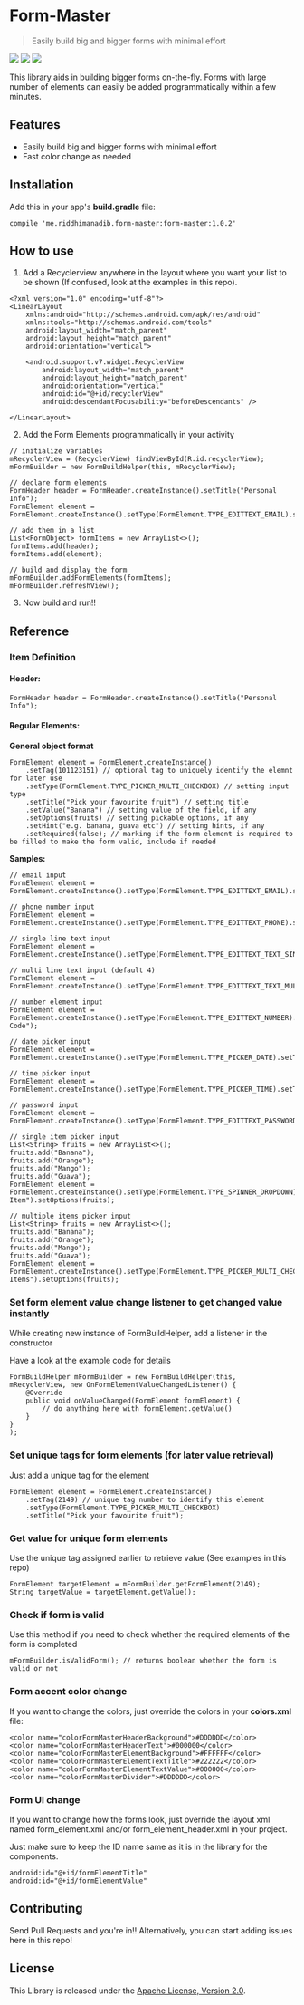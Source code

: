 # Form-Master

> Easily build big and bigger forms with minimal effort

![](https://github.com/adib2149/FormMaster/blob/master/screenshot/screenshot1.gif)
![](https://github.com/adib2149/FormMaster/blob/master/screenshot/screenshot2.gif)
![](https://github.com/adib2149/FormMaster/blob/master/screenshot/screenshot3.gif)

This library aids in building bigger forms on-the-fly. Forms with large number of elements can easily be added programmatically within a few minutes.


## Features
- Easily build big and bigger forms with minimal effort
- Fast color change as needed


## Installation
Add this in your app's **build.gradle** file:
```
compile 'me.riddhimanadib.form-master:form-master:1.0.2'
```


## How to use
1. Add a Recyclerview anywhere in the layout where you want your list to be shown (If confused, look at the examples in this repo).

``` 'xml'
<?xml version="1.0" encoding="utf-8"?>
<LinearLayout
    xmlns:android="http://schemas.android.com/apk/res/android"
    xmlns:tools="http://schemas.android.com/tools"
    android:layout_width="match_parent"
    android:layout_height="match_parent"
    android:orientation="vertical">

    <android.support.v7.widget.RecyclerView
        android:layout_width="match_parent"
        android:layout_height="match_parent"
        android:orientation="vertical"
        android:id="@+id/recyclerView"
        android:descendantFocusability="beforeDescendants" />

</LinearLayout>
```

2. Add the Form Elements programmatically in your activity
``` 'java'
// initialize variables
mRecyclerView = (RecyclerView) findViewById(R.id.recyclerView);
mFormBuilder = new FormBuildHelper(this, mRecyclerView);

// declare form elements
FormHeader header = FormHeader.createInstance().setTitle("Personal Info");
FormElement element = FormElement.createInstance().setType(FormElement.TYPE_EDITTEXT_EMAIL).setTitle("Email");

// add them in a list
List<FormObject> formItems = new ArrayList<>();
formItems.add(header);
formItems.add(element);

// build and display the form
mFormBuilder.addFormElements(formItems);
mFormBuilder.refreshView();
```
3. Now build and run!!


## Reference

### Item Definition

#### Header:
``` 'java'
FormHeader header = FormHeader.createInstance().setTitle("Personal Info");
```

#### Regular Elements:
 
**General object format**
``` 'java'
FormElement element = FormElement.createInstance()
    .setTag(101123151) // optional tag to uniquely identify the elemnt for later use
    .setType(FormElement.TYPE_PICKER_MULTI_CHECKBOX) // setting input type
    .setTitle("Pick your favourite fruit") // setting title
    .setValue("Banana") // setting value of the field, if any
    .setOptions(fruits) // setting pickable options, if any
    .setHint("e.g. banana, guava etc") // setting hints, if any
    .setRequired(false); // marking if the form element is required to be filled to make the form valid, include if needed
```

**Samples:**
``` 'java'
// email input
FormElement element = FormElement.createInstance().setType(FormElement.TYPE_EDITTEXT_EMAIL).setTitle("Email");

// phone number input
FormElement element = FormElement.createInstance().setType(FormElement.TYPE_EDITTEXT_PHONE).setTitle("Phone");

// single line text input
FormElement element = FormElement.createInstance().setType(FormElement.TYPE_EDITTEXT_TEXT_SINGLELINE).setTitle("Location");

// multi line text input (default 4)
FormElement element = FormElement.createInstance().setType(FormElement.TYPE_EDITTEXT_TEXT_MULTILINE).setTitle("Address");

// number element input
FormElement element = FormElement.createInstance().setType(FormElement.TYPE_EDITTEXT_NUMBER).setTitle("Zip Code");

// date picker input
FormElement element = FormElement.createInstance().setType(FormElement.TYPE_PICKER_DATE).setTitle("Date");

// time picker input
FormElement element = FormElement.createInstance().setType(FormElement.TYPE_PICKER_TIME).setTitle("Time");

// password input
FormElement element = FormElement.createInstance().setType(FormElement.TYPE_EDITTEXT_PASSWORD).setTitle("Password");

// single item picker input
List<String> fruits = new ArrayList<>();
fruits.add("Banana");
fruits.add("Orange");
fruits.add("Mango");
fruits.add("Guava");
FormElement element = FormElement.createInstance().setType(FormElement.TYPE_SPINNER_DROPDOWN).setTitle("Single Item").setOptions(fruits);

// multiple items picker input
List<String> fruits = new ArrayList<>();
fruits.add("Banana");
fruits.add("Orange");
fruits.add("Mango");
fruits.add("Guava");
FormElement element = FormElement.createInstance().setType(FormElement.TYPE_PICKER_MULTI_CHECKBOX).setTitle("Multi Items").setOptions(fruits);
```

### Set form element value change listener to get changed value instantly
While creating new instance of FormBuildHelper, add a listener in the constructor

Have a look at the example code for details

``` 'java'
FormBuildHelper mFormBuilder = new FormBuildHelper(this, mRecyclerView, new OnFormElementValueChangedListener() {
    @Override
    public void onValueChanged(FormElement formElement) {
        // do anything here with formElement.getValue()
    }
}
);
```

### Set unique tags for form elements (for later value retrieval)
Just add a unique tag for the element
``` 'java'
FormElement element = FormElement.createInstance()
    .setTag(2149) // unique tag number to identify this element
    .setType(FormElement.TYPE_PICKER_MULTI_CHECKBOX)
    .setTitle("Pick your favourite fruit");
```

### Get value for unique form elements
Use the unique tag assigned earlier to retrieve value (See examples in this repo)
``` 'java'
FormElement targetElement = mFormBuilder.getFormElement(2149);
String targetValue = targetElement.getValue();
```

### Check if form is valid
Use this method if you need to check whether the required elements of the form is completed
```'java'
mFormBuilder.isValidForm(); // returns boolean whether the form is valid or not
```

### Form accent color change
If you want to change the colors, just override the colors in your **colors.xml** file:
```'xml'
<color name="colorFormMasterHeaderBackground">#DDDDDD</color>
<color name="colorFormMasterHeaderText">#000000</color>
<color name="colorFormMasterElementBackground">#FFFFFF</color>
<color name="colorFormMasterElementTextTitle">#222222</color>
<color name="colorFormMasterElementTextValue">#000000</color>
<color name="colorFormMasterDivider">#DDDDDD</color>
```

### Form UI change
If you want to change how the forms look, just override the layout xml named form_element.xml and/or form_element_header.xml in your project.

Just make sure to keep the ID name same as it is in the library for the components.
```
android:id="@+id/formElementTitle"
android:id="@+id/formElementValue"
```

## Contributing
Send Pull Requests and you're in!! Alternatively, you can start adding issues here in this repo!
 

License
-----------------
This Library is released under the [Apache License, Version 2.0](http://www.apache.org/licenses/LICENSE-2.0).

